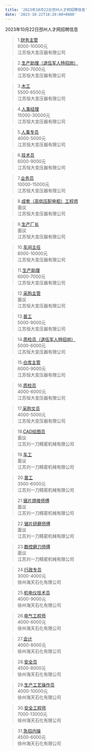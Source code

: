 ```yaml
---
title: '2023年10月22日邳州人才网招聘信息'
date: '2023-10-22T18:20:00+0800'
---
```

2023年10月22日邳州人才网招聘信息
<!--more-->
>1.[财务主管](https://www.pzhr.com/job/17651.html)<br>
>8000-10000元<br>
>江苏恒大变压器有限公司

>2.[生产助理（退伍军人特招岗）](https://www.pzhr.com/job/17627.html)<br>
>6000-7000元<br>
>江苏恒大变压器有限公司

>3.[木工](https://www.pzhr.com/job/17339.html)<br>
>5500-6500元<br>
>江苏恒大变压器有限公司

>4.[人事经理](https://www.pzhr.com/job/17303.html)<br>
>15000-30000元<br>
>江苏恒大变压器有限公司

>5.[人事专员](https://www.pzhr.com/job/17242.html)<br>
>4000-5000元<br>
>江苏恒大变压器有限公司

>6.[技术员](https://www.pzhr.com/job/17516.html)<br>
>6000-9000元<br>
>江苏恒大变压器有限公司

>7.[业务员](https://www.pzhr.com/job/17126.html)<br>
>10000-15000元<br>
>江苏恒大变压器有限公司

>8.[成套（高低压配电柜）工程师](https://www.pzhr.com/job/17088.html)<br>
>面议<br>
>江苏恒大变压器有限公司

>9.[生产厂长](https://www.pzhr.com/job/17087.html)<br>
>面议<br>
>江苏恒大变压器有限公司

>10.[车间主任](https://www.pzhr.com/job/17086.html)<br>
>8000-10000元<br>
>江苏恒大变压器有限公司

>11.[生产助理](https://www.pzhr.com/job/17085.html)<br>
>6000-7000元<br>
>江苏恒大变压器有限公司

>12.[采购主管](https://www.pzhr.com/job/17084.html)<br>
>面议<br>
>江苏恒大变压器有限公司

>13.[普工](https://www.pzhr.com/job/17082.html)<br>
>5000-9000元<br>
>江苏恒大变压器有限公司

>14.[质检员（退伍军人特招岗）](https://www.pzhr.com/job/17628.html)<br>
>5000-6000元<br>
>江苏恒大变压器有限公司

>15.[仓库主管](https://www.pzhr.com/job/17547.html)<br>
>6000-9000元<br>
>江苏恒大变压器有限公司

>16.[质检员](https://www.pzhr.com/job/17546.html)<br>
>4000-6000元<br>
>江苏恒大变压器有限公司

>17.[采购文员](https://www.pzhr.com/job/17552.html)<br>
>4000-5000元<br>
>江苏恒大变压器有限公司

>18.[CAD绘图员](https://www.pzhr.com/job/17796.html)<br>
>面议<br>
>江苏刘一刀精密机械有限公司

>19.[车工](https://www.pzhr.com/job/17712.html)<br>
>面议<br>
>江苏刘一刀精密机械有限公司

>20.[普工](https://www.pzhr.com/job/17688.html)<br>
>3500-6000元<br>
>江苏刘一刀精密机械有限公司

>21.[锯片焊接师傅](https://www.pzhr.com/job/17728.html)<br>
>面议<br>
>江苏刘一刀精密机械有限公司

>22.[锯片研磨师傅](https://www.pzhr.com/job/17727.html)<br>
>面议<br>
>江苏刘一刀精密机械有限公司

>23.[数控磨刀师傅](https://www.pzhr.com/job/17726.html)<br>
>面议<br>
>江苏刘一刀精密机械有限公司

>24.[行政专员](https://www.pzhr.com/job/16546.html)<br>
>3000-4000元<br>
>徐州海天石化有限公司

>25.[机电仪技术员](https://www.pzhr.com/job/15792.html)<br>
>4000-9000元<br>
>徐州海天石化有限公司

>26.[电气工程师](https://www.pzhr.com/job/13532.html)<br>
>4000-6000元<br>
>徐州海天石化有限公司

>27.[会计](https://www.pzhr.com/job/13893.html)<br>
>4000-8000元<br>
>徐州海天石化有限公司

>28.[安全员](https://www.pzhr.com/job/12154.html)<br>
>4500-8000元<br>
>徐州海天石化有限公司

>29.[生产工艺操作员](https://www.pzhr.com/job/12174.html)<br>
>4000-10000元<br>
>徐州海天石化有限公司

>30.[安全工程师](https://www.pzhr.com/job/9832.html)<br>
>7000-13000元<br>
>徐州海天石化有限公司

>31.[急招内操](https://www.pzhr.com/job/16986.html)<br>
>4500-6000元<br>
>徐州海天石化有限公司

